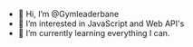 - 👋 Hi, I’m @Gymleaderbane
- 👀 I’m interested in JavaScript and Web API's
- 🌱 I’m currently learning everything I can.



<!---
Gymleaderbane/Gymleaderbane is a ✨ special ✨ repository because its `README.md` (this file) appears on your GitHub profile.
You can click the Preview link to take a look at your changes.
--->
